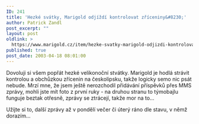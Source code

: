 ```yaml
---
ID: 241
title: 'Hezké svátky, Marigold odjíždí kontrolovat zříceniny&#8230;'
author: Patrick Zandl
post_excerpt: ""
layout: post
oldlink: >
  https://www.marigold.cz/item/hezke-svatky-marigold-odjizdi-kontrolovat-zriceniny
published: true
post_date: 2003-04-18 08:01:00
---
```

<p>
Dovoluji si všem popřát hezké velikonoční stvátky. Marigold je hodlá strávit kontrolou a obchůzkou zřícenin na českolipsku, takže logicky semo nic psát nebude. Mrzí mne, že jsem ještě nerozchodil přidávání příspěvků přes MMS zprávy, mohli jste mít foto z první ruky - na druhou stranu to týmobajlu funguje beztak otřesně, zprávy se ztrácejí, takže mor na to...</p>

<p>
Užijte si to, další zprávy až v pondělí večer či úterý ráno dle stavu, v němž dorazím...</p>
